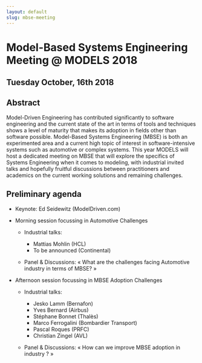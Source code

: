 ```yaml
---
layout: default
slug: mbse-meeting
---
```

<div class="row">
 <div class="col-md-11" markdown="1">

# Model-Based Systems Engineering Meeting @ MODELS 2018
## Tuesday October, 16th 2018

## Abstract 

Model-Driven Engineering has contributed significantly to software engineering and the current state of the art in terms of tools and techniques shows a level of maturity that makes its adoption in fields other than software possible.
Model-Based Systems Engineering (MBSE) is both an experimented area and a current high topic of interest in software-intensive systems such as automotive or complex systems.
This year MODELS will host a dedicated meeting on MBSE that will explore the specifics of Systems Engineering when it comes to modeling, with industrial invited talks and hopefully fruitful discussions between practitioners and academics on the current working solutions and remaining challenges.

## Preliminary agenda

* Keynote: Ed Seidewitz (ModelDriven.com)

* Morning session focussing in Automotive Challenges

  * Industrial talks:
	  * Mattias Mohlin (HCL)
	  * To be announced (Continental)

  * Panel & Discussions: « What are the challenges facing Automotive industry in terms of MBSE? »

* Afternoon session focussing in MBSE Adoption Challenges

  * Industrial talks:
    * Jesko Lamm (Bernafon)
    * Yves Bernard (Airbus)
    * Stéphane Bonnet (Thalès)
    * Marco Ferrogalini (Bombardier Transport)
    * Pascal Roques (PRFC)
    * Christian Zingel (AVL)

  * Panel & Discussions: « How can we improve MBSE adoption in industry ? »

</div>
</div>
